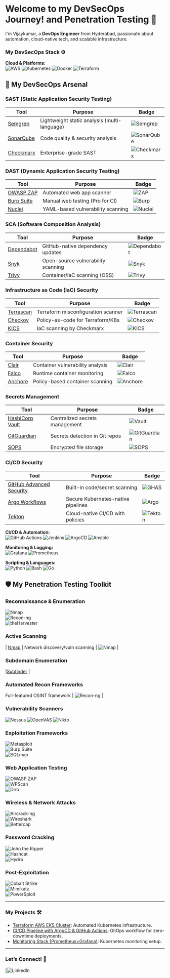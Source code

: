 # Welcome to my DevSecOps Journey! and Penetration Testing 🚀  

I'm Vijaykumar, a **DevOps Engineer** from Hyderabad, passionate about automation, cloud-native tech, and scalable infrastructure.  

### My DevSecOps Stack ⚙️  

**Cloud & Platforms:**  
![AWS](https://img.shields.io/badge/-AWS-232F3E?logo=amazon-aws&logoColor=white)
![Kubernetes](https://img.shields.io/badge/-Kubernetes-326CE5?logo=kubernetes&logoColor=white)
![Docker](https://img.shields.io/badge/-Docker-2496ED?logo=docker&logoColor=white)
![Terraform](https://img.shields.io/badge/-Terraform-623CE4?logo=terraform&logoColor=white) 

## 🔐 My DevSecOps Arsenal

### **SAST (Static Application Security Testing)**
| Tool | Purpose | Badge |
|------|---------|-------|
| [Semgrep](https://semgrep.dev/) | Lightweight static analysis (multi-language) | ![Semgrep](https://img.shields.io/badge/-Semgrep-000000?logo=semgrep&logoColor=white) |
| [SonarQube](https://www.sonarqube.org/) | Code quality & security analysis | ![SonarQube](https://img.shields.io/badge/-SonarQube-4E9BCD?logo=sonarqube&logoColor=white) |
| [Checkmarx](https://checkmarx.com/) | Enterprise-grade SAST | ![Checkmarx](https://img.shields.io/badge/-Checkmarx-00B388?logo=checkmarx&logoColor=white) |

### **DAST (Dynamic Application Security Testing)**
| Tool | Purpose | Badge |
|------|---------|-------|
| [OWASP ZAP](https://www.zaproxy.org/) | Automated web app scanner | ![ZAP](https://img.shields.io/badge/-OWASP_ZAP-000000?logo=owasp&logoColor=white) |
| [Burp Suite](https://portswigger.net/burp) | Manual web testing (Pro for CI) | ![Burp](https://img.shields.io/badge/-Burp_Suite-000000?logo=burp-suite&logoColor=white) |
| [Nuclei](https://nuclei.projectdiscovery.io/) | YAML-based vulnerability scanning | ![Nuclei](https://img.shields.io/badge/-Nuclei-00ADD8?logo=go&logoColor=white) |

### **SCA (Software Composition Analysis)**
| Tool | Purpose | Badge |
|------|---------|-------|
| [Dependabot](https://dependabot.com/) | GitHub-native dependency updates | ![Dependabot](https://img.shields.io/badge/-Dependabot-2088FF?logo=github&logoColor=white) |
| [Snyk](https://snyk.io/) | Open-source vulnerability scanning | ![Snyk](https://img.shields.io/badge/-Snyk-4C4C73?logo=snyk&logoColor=white) |
| [Trivy](https://github.com/aquasecurity/trivy) | Container/IaC scanning (OSS) | ![Trivy](https://img.shields.io/badge/-Trivy-1904DA?logo=trivy&logoColor=white) |

### **Infrastructure as Code (IaC) Security**
| Tool | Purpose | Badge |
|------|---------|-------|
| [Terrascan](https://github.com/accurics/terrascan) | Terraform misconfiguration scanner | ![Terrascan](https://img.shields.io/badge/-Terrascan-623CE4?logo=terraform&logoColor=white) |
| [Checkov](https://www.checkov.io/) | Policy-as-code for Terraform/K8s | ![Checkov](https://img.shields.io/badge/-Checkov-000000?logo=python&logoColor=white) |
| [KICS](https://kics.io/) | IaC scanning by Checkmarx | ![KICS](https://img.shields.io/badge/-KICS-00B388?logo=checkmarx&logoColor=white) |

### **Container Security**
| Tool | Purpose | Badge |
|------|---------|-------|
| [Clair](https://github.com/quay/clair) | Container vulnerability analysis | ![Clair](https://img.shields.io/badge/-Clair-000000?logo=quay&logoColor=white) |
| [Falco](https://falco.org/) | Runtime container monitoring | ![Falco](https://img.shields.io/badge/-Falco-00BC87?logo=falco&logoColor=white) |
| [Anchore](https://anchore.com/) | Policy-based container scanning | ![Anchore](https://img.shields.io/badge/-Anchore-2496ED?logo=docker&logoColor=white) |

### **Secrets Management**
| Tool | Purpose | Badge |
|------|---------|-------|
| [HashiCorp Vault](https://www.vaultproject.io/) | Centralized secrets management | ![Vault](https://img.shields.io/badge/-Vault-000000?logo=vault&logoColor=white) |
| [GitGuardian](https://www.gitguardian.com/) | Secrets detection in Git repos | ![GitGuardian](https://img.shields.io/badge/-GitGuardian-000000?logo=git&logoColor=white) |
| [SOPS](https://github.com/mozilla/sops) | Encrypted file storage | ![SOPS](https://img.shields.io/badge/-SOPS-000000?logo=mozilla&logoColor=white) |

### **CI/CD Security**
| Tool | Purpose | Badge |
|------|---------|-------|
| [GitHub Advanced Security](https://github.com/features/security) | Built-in code/secret scanning | ![GHAS](https://img.shields.io/badge/-GHAS-2088FF?logo=github&logoColor=white) |
| [Argo Workflows](https://argoproj.github.io/) | Secure Kubernetes-native pipelines | ![Argo](https://img.shields.io/badge/-Argo-EF7B4D?logo=argo&logoColor=white) |
| [Tekton](https://tekton.dev/) | Cloud-native CI/CD with policies | ![Tekton](https://img.shields.io/badge/-Tekton-FF6D00?logo=tekton&logoColor=white) |

**CI/CD & Automation:**  
![GitHub Actions](https://img.shields.io/badge/-GitHub_Actions-2088FF?logo=github-actions&logoColor=white)
![Jenkins](https://img.shields.io/badge/-Jenkins-D24939?logo=jenkins&logoColor=white)
![ArgoCD](https://img.shields.io/badge/-ArgoCD-EF7B4D?logo=argo&logoColor=white)
![Ansible](https://img.shields.io/badge/-Ansible-EE0000?logo=ansible&logoColor=white)


**Monitoring & Logging:**  
![Grafana](https://img.shields.io/badge/-Grafana-F46800?logo=grafana&logoColor=white)
![Prometheus](https://img.shields.io/badge/-Prometheus-E6522C?logo=prometheus&logoColor=white)  
 

**Scripting & Languages:**  
![Python](https://img.shields.io/badge/-Python-3776AB?logo=python&logoColor=white)
![Bash](https://img.shields.io/badge/-Bash-4EAA25?logo=gnu-bash&logoColor=white)
![Go](https://img.shields.io/badge/-Go-00ADD8?logo=go&logoColor=white)  


## 🛡️ My Penetration Testing Toolkit  

### **Reconnaissance & Enumeration**  
![Nmap](https://img.shields.io/badge/-Nmap-1575F9?logo=gnu-bash&logoColor=white)  
![Recon-ng](https://img.shields.io/badge/-Recon--ng-FF6600?logo=python&logoColor=white)  
![theHarvester](https://img.shields.io/badge/-theHarvester-000000?logo=linux&logoColor=white) 

### **Active Scanning**

| [Nmap](https://nmap.org/) | Network discovery/vuln scanning | ![Nmap](https://img.shields.io/badge/-Nmap-1575F9?logo=gnu-bash&logoColor=white) |


### **Subdomain Enumeration**

|[Subfinder](https://img.shields.io/badge/-Subfinder-00ADD8?logo=go&logoColor=white) |



### **Automated Recon Frameworks**

Full-featured OSINT framework | ![Recon-ng](https://img.shields.io/badge/-Recon--ng-FF6600?logo=python&logoColor=white) |

### **Vulnerability Scanners**  
![Nessus](https://img.shields.io/badge/-Nessus-00A98F?logo=tenable&logoColor=white)  ![OpenVAS](https://img.shields.io/badge/-OpenVAS-4B8B3E?logo=openvas&logoColor=white) 
![Nikto](https://img.shields.io/badge/-Nikto-000000?logo=linux&logoColor=white)  

### **Exploitation Frameworks**  
![Metasploit](https://img.shields.io/badge/-Metasploit-ED1C24?logo=metasploit&logoColor=white)  
![Burp Suite](https://img.shields.io/badge/-Burp_Suite-000000?logo=burp-suite&logoColor=white)  
![SQLmap](https://img.shields.io/badge/-SQLmap-4479A1?logo=sqlmap&logoColor=white)  

### **Web Application Testing**  
![OWASP ZAP](https://img.shields.io/badge/-OWASP_ZAP-000000?logo=owasp&logoColor=white)  
![WPScan](https://img.shields.io/badge/-WPScan-21759B?logo=wordpress&logoColor=white)  
![Dirb](https://img.shields.io/badge/-Dirb-000000?logo=linux&logoColor=white)  

### **Wireless & Network Attacks**  
![Aircrack-ng](https://img.shields.io/badge/-Aircrack--ng-000000?logo=aircrack-ng&logoColor=white)  
![Wireshark](https://img.shields.io/badge/-Wireshark-1679A7?logo=wireshark&logoColor=white)  
![Bettercap](https://img.shields.io/badge/-Bettercap-000000?logo=linux&logoColor=white)  

### **Password Cracking**  
![John the Ripper](https://img.shields.io/badge/-John_the_Ripper-000000?logo=john-the-ripper&logoColor=white)  
![Hashcat](https://img.shields.io/badge/-Hashcat-000000?logo=hashcat&logoColor=white)  
![Hydra](https://img.shields.io/badge/-Hydra-FF0000?logo=gnu-bash&logoColor=white)  

### **Post-Exploitation**  
![Cobalt Strike](https://img.shields.io/badge/-Cobalt_Strike-000000?logo=cobalt-strike&logoColor=white)  
![Mimikatz](https://img.shields.io/badge/-Mimikatz-000000?logo=windows-terminal&logoColor=white)  
![PowerSploit](https://img.shields.io/badge/-PowerSploit-5391FE?logo=powershell&logoColor=white)  


---

### My Projects 🛠️  
- [Terraform AWS EKS Cluster](https://github.com/yourusername/terraform-aws-eks): Automated Kubernetes infrastructure.  
- [CI/CD Pipeline with ArgoCD & GitHub Actions](https://github.com/yourusername/gitops-argocd): GitOps workflow for zero-downtime deployments.  
- [Monitoring Stack (Prometheus+Grafana)](https://github.com/yourusername/k8s-monitoring): Kubernetes monitoring setup.  

---



### Let’s Connect! 🤝  
[![LinkedIn](https://www.linkedin.com/in/vijaykumarkoduru/)
 

